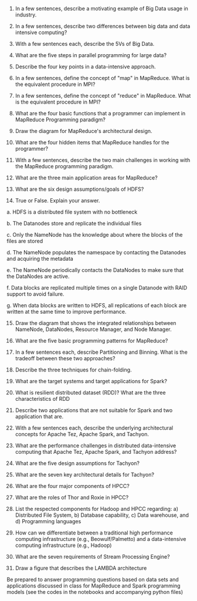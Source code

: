 1. In a few sentences, describe a motivating example of Big Data usage in industry.

2. In a few sentences, describe two differences between big data and data intensive computing?

3. With a few sentences each, describe the 5Vs of Big Data.

4. What are the five steps in parallel programming for large data?

5. Describe the four key points in a data-intensive approach.

6. In a few sentences, define the concept of "map" in MapReduce. What is the equivalent procedure in MPI?

7. In a few sentences, define the concept of "reduce" in MapReduce. What is the equivalent procedure in MPI?

8. What are the four basic functions that a programmer can implement in MapReduce Programming paradigm?

9. Draw the diagram for MapReduce's architectural design.

10. What are the four hidden items that MapReduce handles for the programmer?

11. With a few sentences, describe the two main challenges in working with the MapReduce programming paradigm.

12. What are the three main application areas for MapReduce?

13. What are the six design assumptions/goals of HDFS?

14. True or False. Explain your answer.

  a. HDFS is a distributed file system with no bottleneck

  b. The Datanodes store and replicate the individual files

  c. Only the NameNode has the knowledge about where the blocks of the files are stored

  d. The NameNode populates the namespace by contacting the Datanodes and acquiring the metadata

  e. The NameNode periodically contacts the DataNodes to make sure that the DataNodes are active.

  f. Data blocks are replicated multiple times on a single Datanode with RAID support to avoid failure.

  g. When data blocks are written to HDFS, all replications of each block are written at the same time to improve performance.

15. Draw the diagram that shows the integrated relationships between NameNode, DataNodes, Resource Manager, and Node Manager.

16. What are the five basic programming patterns for MapReduce?

17. In a few sentences each, describe Partitioning and Binning. What is the tradeoff between these two approaches?

18. Describe the three techniques for chain-folding.

19. What are the target systems and target applications for Spark?

20. What is resilient distributed dataset (RDD)? What are the three characteristics of RDD

21. Describe two applications that are not suitable for Spark and two application that are.

22. With a few sentences each, describe the underlying architectural concepts for Apache Tez, Apache Spark, and Tachyon.

23. What are the performance challenges in distributed data-intensive computing that Apache Tez, Apache Spark, and Tachyon address?

24. What are the five design assumptions for Tachyon?

25. What are the seven key architectural details for Tachyon?

26. What are the four major components of HPCC?

27. What are the roles of Thor and Roxie in HPCC?

28. List the respected components for Hadoop and HPCC regarding: a) Distributed File System, b) Database capability, c) Data warehouse, and d) Programming languages

29. How can we differentiate between a traditional high performance computing infrastructure (e.g., Beowulf/Palmetto) and a data-intensive computing infrastructure (e.g., Hadoop)

30. What are the seven requirements of Stream Processing Engine?

31. Draw a figure that describes the LAMBDA architecture

Be prepared to answer programming questions based on data sets and applications discussed in class for MapReduce and Spark programming models (see the codes in the notebooks and accompanying python files)
